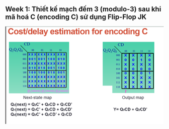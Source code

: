 ## **Week 1**: Thiết kế **mạch đếm 3 (modulo-3)** sau khi **mã hoá C (encoding C)** sử dụng **Flip-Flop JK**

![alt](https://github.com/nakhoa1010/CE118/blob/main/image/w1_1.png)
